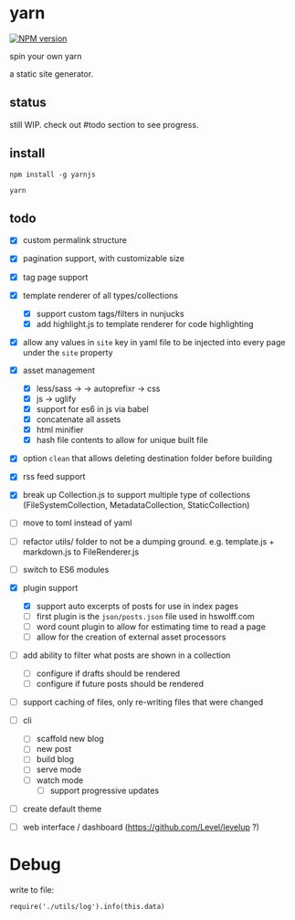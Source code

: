 # yarn

[![NPM version](https://badge.fury.io/js/yarnjs.svg)](http://badge.fury.io/js/yarnjs)

spin your own yarn

a static site generator.

## status

still WIP. check out #todo section to see progress.

## install

`npm install -g yarnjs`

`yarn`

## todo

- [x] custom permalink structure
- [x] pagination support, with customizable size
- [x] tag page support
- [x] template renderer of all types/collections
  - [x] support custom tags/filters in nunjucks
  - [x] add highlight.js to template renderer for code highlighting
- [x] allow any values in `site` key in yaml file to be injected into every page under the `site` property
- [x] asset management
  - [x] less/sass -> -> autoprefixr -> css
  - [x] js -> uglify
  - [x] support for es6 in js via babel
  - [x] concatenate all assets
  - [x] html minifier
  - [x] hash file contents to allow for unique built file  
- [x] option `clean` that allows deleting destination folder before building
- [x] rss feed support
- [x] break up Collection.js to support multiple type of collections (FileSystemCollection, MetadataCollection, StaticCollection)
- [ ] move to toml instead of yaml
- [ ] refactor utils/ folder to not be a dumping ground. e.g. template.js + markdown.js to FileRenderer.js
- [ ] switch to ES6 modules
- [x] plugin support
  - [x] support auto excerpts of posts for use in index pages
  - [ ] first plugin is the `json/posts.json` file used in hswolff.com
  - [ ] word count plugin to allow for estimating time to read a page
  - [ ] allow for the creation of external asset processors
- [ ] add ability to filter what posts are shown in a collection
  - [ ] configure if drafts should be rendered
  - [ ] configure if future posts should be rendered
- [ ] support caching of files, only re-writing files that were changed
- [ ] cli
  - [ ] scaffold new blog
  - [ ] new post
  - [ ] build blog
  - [ ] serve mode
  - [ ] watch mode
    - [ ] support progressive updates
- [ ] create default theme
- [ ] web interface / dashboard (https://github.com/Level/levelup ?)


# Debug

write to file:
```
require('./utils/log').info(this.data)
```
